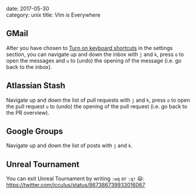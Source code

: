 date: 2017-05-30   
category: unix
title: VIm is Everywhere 

## GMail

After you have chosen
to
[Turn on keyboard shortcuts](https://support.google.com/mail/answer/6594?hl=en-GB) in
the settings section, you can navigate up and down the inbox with `j`
and `k`, press `o` to open the messages and `u` to (undo) the opening
of the message (i.e. go back to the inbox).

## Atlassian Stash

Navigate up and down the list of pull requests with `j` and `k`, press
`o` to open the pull request `u` to (undo) the opening of the pull
request (i.e. go back to the PR overview).

## Google Groups

Navigate up and down the list of posts with `j` and `k`.

## Unreal Tournament

You can exit Unreal Tournament by writing `:wq` or `:q!` 😃:
https://twitter.com/icculus/status/867386739933016067


